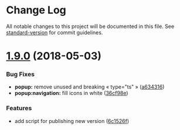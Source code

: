 # Change Log

All notable changes to this project will be documented in this file. See [standard-version](https://github.com/conventional-changelog/standard-version) for commit guidelines.

<a name="1.9.0"></a>

# [1.9.0](https://github.com/Kocal/Solary/compare/v1.8.1...v1.9.0) (2018-05-03)

### Bug Fixes

* **popup:** remove unused and breaking « type="ts" » ([a634316](https://github.com/Kocal/Solary/commit/a634316))
* **popup:navigation:** fill icons in white ([36cf98e](https://github.com/Kocal/Solary/commit/36cf98e))

### Features

* add script for publishing new version ([6c1526f](https://github.com/Kocal/Solary/commit/6c1526f))

